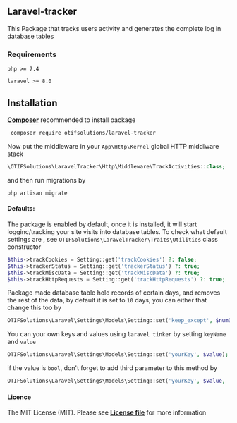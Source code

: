 ## Laravel-tracker

This Package that tracks users activity and generates the complete log in database tables

### Requirements
`php >= 7.4`

`laravel >= 8.0`

## Installation

[**Composer**](https://getcomposer.org/download/) recommended to install package

```sh
 composer require otifsolutions/laravel-tracker
```

Now put the middleware in your `App\Http\Kernel` global HTTP middlware stack
 
```php
\OTIFSolutions\LaravelTracker\Http\Middleware\TrackActivities::class;
```

and then run migrations by 

```
php artisan migrate
```

#### Defaults:

The package is enabled by default, once it is installed, it will start logginc/tracking your site visits into database tables. To check what default settings are , see `OTIFSolutions\LaravelTracker\Traits\Utilities` class constructor

```php
$this->trackCookies = Setting::get('trackCookies') ?: false;
$this->trackerStatus = Setting::get('trackerStatus') ?: true;
$this->trackMiscData = Setting::get('trackMiscData') ?: true;
$this->trackHttpRequests = Setting::get('trackHttpRequests') ?: true;
```

Package made database table hold records of certain days, and removes the rest of the data, by default it is set to `10` days, you can either that change this too by

```php
OTIFSolutions\Laravel\Settings\Models\Setting::set('keep_except', $numDays);
```


You can your own keys and values using `laravel tinker` by setting `keyName` and `value`
```php
OTIFSolutions\Laravel\Settings\Models\Setting::set('yourKey', $value);
```

if the value is `bool`, don't forget to add third parameter to this method by
```php
OTIFSolutions\Laravel\Settings\Models\Setting::set('yourKey', $value, 'bool');
```

#### Licence
The MIT License (MIT). Please see [**License file**](https://github.com/otifsolutions/laravel-tracker/blob/main/LICENSE) for more information
